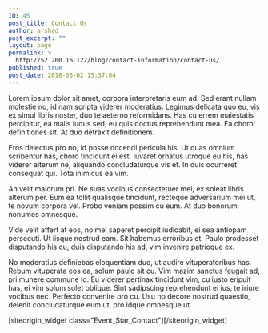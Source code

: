 ```yaml
---
ID: 45
post_title: Contact Us
author: arshad
post_excerpt: ""
layout: page
permalink: >
  http://52.200.16.122/blog/contact-information/contact-us/
published: true
post_date: 2018-03-02 15:37:04
---
```

<div id="pl-45"  class="panel-layout" ><div id="pg-45-0"  class="panel-grid panel-no-style" ><div id="pgc-45-0-0"  class="panel-grid-cell"  data-weight="1" ><div id="panel-45-0-0-0" class="so-panel widget widget_text panel-first-child" data-index="0" data-style="{&quot;background_image_attachment&quot;:false,&quot;background_display&quot;:&quot;tile&quot;}" >			<div class="textwidget"><p>Lorem ipsum dolor sit amet, corpora interpretaris eum ad. Sed erant nullam molestie no, id nam scripta viderer moderatius. Legimus delicata quo eu, vis ex simul libris noster, duo te aeterno reformidans. Has cu errem maiestatis percipitur, ea malis ludus sed, eu quis doctus reprehendunt mea. Ea choro definitiones sit. At duo detraxit definitionem.</p>
<p>Eros delectus pro no, id posse docendi pericula his. Ut quas omnium scribentur has, choro tincidunt ei est. Iuvaret ornatus utroque eu his, has viderer alterum ne, aliquando concludaturque vis et. In duis ocurreret consequat qui. Tota inimicus ea vim.</p>
<p>An velit malorum pri. Ne suas vocibus consectetuer mei, ex soleat libris alterum per. Eum ea tollit qualisque tincidunt, recteque adversarium mei ut, te novum corpora vel. Probo veniam possim cu eum. At duo bonorum nonumes omnesque.</p>
<p>Vide velit affert at eos, no mel saperet percipit iudicabit, ei sea antiopam persecuti. Ut iisque nostrud eam. Sit habemus erroribus et. Paulo prodesset disputando his cu, duis disputando his ad, vim invenire patrioque ex.</p>
<p>No moderatius definiebas eloquentiam duo, ut audire vituperatoribus has. Rebum vituperata eos ea, solum paulo sit cu. Vim mazim sanctus feugait ad, pri munere commune id. Eu viderer pertinax tincidunt vim, cu iusto eripuit has, ei vim solum solet oblique. Sint sadipscing reprehendunt ei ius, te iriure vocibus nec. Perfecto convenire pro cu. Usu no decore nostrud quaestio, delenit concludaturque eum ut, pro idque omnesque ut.</p>
</div>
		</div><div id="panel-45-0-0-1" class="so-panel widget widget_event_star_contact panel-last-child" data-index="1" data-style="{&quot;background_display&quot;:&quot;tile&quot;}" >[siteorigin_widget class="Event_Star_Contact"]<input type="hidden" value="{&quot;instance&quot;:{&quot;unique_id&quot;:&quot;&quot;,&quot;title&quot;:&quot;Contact us&quot;,&quot;shortcode&quot;:&quot;[contact-form-7 id=\&quot;14\&quot; title=\&quot;Contact form 1\&quot;]&quot;,&quot;page_id&quot;:75,&quot;background_options&quot;:&quot;default&quot;,&quot;so_sidebar_emulator_id&quot;:&quot;event_star_contact-4510001&quot;,&quot;option_name&quot;:&quot;widget_event_star_contact&quot;},&quot;args&quot;:{&quot;before_widget&quot;:&quot;&lt;div id=\&quot;panel-45-0-0-1\&quot; class=\&quot;so-panel widget widget_event_star_contact panel-last-child\&quot; data-index=\&quot;1\&quot; data-style=\&quot;{&amp;quot;background_display&amp;quot;:&amp;quot;tile&amp;quot;}\&quot; &gt;&quot;,&quot;after_widget&quot;:&quot;&lt;\/div&gt;&quot;,&quot;before_title&quot;:&quot;&lt;h3 class=\&quot;widget-title\&quot;&gt;&quot;,&quot;after_title&quot;:&quot;&lt;\/h3&gt;&quot;,&quot;widget_id&quot;:&quot;widget-0-0-1&quot;}}" />[/siteorigin_widget]</div></div></div></div>